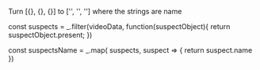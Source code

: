 Turn
[{}, {}, {}] to ['', '', ''] where the strings are name




const suspects = _.filter(videoData, function(suspectObject){
  return suspectObject.present;
})


const suspectsName = _.map( suspects, suspect => {
  return suspect.name
})

